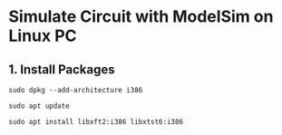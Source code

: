 # Simulate Circuit with ModelSim on Linux PC

## 1. Install Packages
```
sudo dpkg --add-architecture i386
```
```
sudo apt update
```
```
sudo apt install libxft2:i386 libxtst6:i386
```
